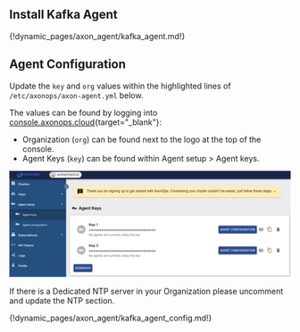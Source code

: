 
## Install Kafka Agent

{!dynamic_pages/axon_agent/kafka_agent.md!}

## Agent Configuration

Update the `key` and `org` values within the highlighted lines of
`/etc/axonops/axon-agent.yml` below.

The values can be found by logging into
[console.axonops.cloud](https://console.axonops.cloud){target="_blank"}:

* Organization (`org`) can be found next to the logo at the top of the console.
* Agent Keys (`key`) can be found within Agent setup > Agent keys.

![Console Screenshot](agent_keys.png)

If there is a Dedicated NTP server in your Organization please uncomment and update the NTP section.

{!dynamic_pages/axon_agent/kafka_agent_config.md!}


